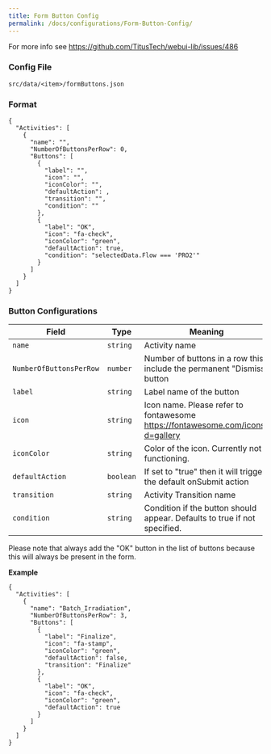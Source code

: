 ```yaml
---
title: Form Button Config
permalink: /docs/configurations/Form-Button-Config/
---
```


For more info see https://github.com/TitusTech/webui-lib/issues/486

### Config File
`src/data/<item>/formButtons.json`

### Format
```
{
  "Activities": [
    {
      "name": "",
      "NumberOfButtonsPerRow": 0,
      "Buttons": [
        {
          "label": "",
          "icon": "",
          "iconColor": "",
          "defaultAction": ,
          "transition": "",
          "condition": ""
        },
        {
          "label": "OK",
          "icon": "fa-check",
          "iconColor": "green",
          "defaultAction": true,
          "condition": "selectedData.Flow === 'PRO2'"
        }
      ]
    }
  ]
}

```
### Button Configurations

| Field | Type | Meaning |
| ------------- | ------------- | ------------- |
| `name` | `string` | Activity name |
| `NumberOfButtonsPerRow` | `number` | Number of buttons in a row this include the permanent "Dismiss" button |
| `label` | `string` | Label name of the button |
| `icon` | `string` | Icon name. Please refer to fontawesome https://fontawesome.com/icons?d=gallery |
| `iconColor` | `string` | Color of the icon. Currently not functioning. |
| `defaultAction` | `boolean` | If set to "true" then it will trigger the default onSubmit action |
| `transition` | `string` | Activity Transition name |
| `condition` | `string` | Condition if the button should appear. Defaults to true if not specified.

Please note that always add the "OK" button in the list of buttons because this will always be present in the form.

**Example**
```
{
  "Activities": [
    {
      "name": "Batch_Irradiation",
      "NumberOfButtonsPerRow": 3,
      "Buttons": [
        {
          "label": "Finalize",
          "icon": "fa-stamp",
          "iconColor": "green",
          "defaultAction": false,
          "transition": "Finalize"
        },
        {
          "label": "OK",
          "icon": "fa-check",
          "iconColor": "green",
          "defaultAction": true
        }
      ]
    }
  ]
}
```